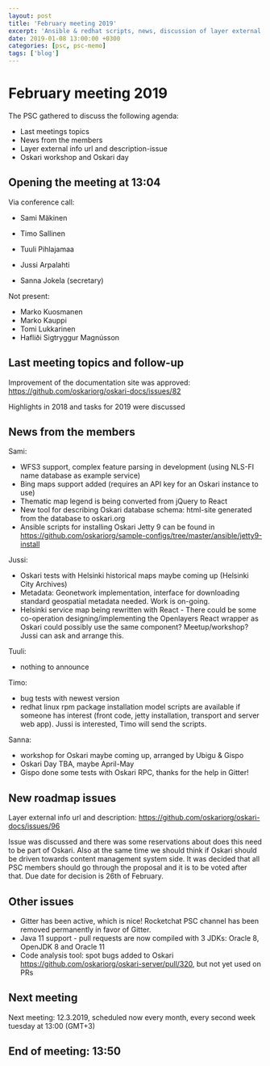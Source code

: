 ```yaml
---
layout: post
title: 'February meeting 2019'
excerpt: 'Ansible & redhat scripts, news, discussion of layer external info-tool'
date: 2019-01-08 13:00:00 +0300
categories: [psc, psc-memo]
tags: ['blog']
---
```


# February meeting 2019

The PSC gathered to discuss the following agenda:

- Last meetings topics
- News from the members
- Layer external info url and description-issue
- Oskari workshop and Oskari day

## Opening the meeting at 13:04

Via conference call:

- Sami Mäkinen
- Timo Sallinen
- Tuuli Pihlajamaa
- Jussi Arpalahti

- Sanna Jokela (secretary)

Not present:

- Marko Kuosmanen
- Marko Kauppi
- Tomi Lukkarinen
- Hafliði Sigtryggur Magnússon

## Last meeting topics and follow-up

Improvement of the documentation site was approved: https://github.com/oskariorg/oskari-docs/issues/82

Highlights in 2018 and tasks for 2019 were discussed

## News from the members

Sami:

- WFS3 support, complex feature parsing in development (using NLS-FI name database as example service)
- Bing maps support added (requires an API key for an Oskari instance to use)
- Thematic map legend is being converted from jQuery to React
- New tool for describing Oskari database schema: html-site generated from the database to oskari.org
- Ansible scripts for installing Oskari Jetty 9 can be found in https://github.com/oskariorg/sample-configs/tree/master/ansible/jetty9-install

Jussi:

- Oskari tests with Helsinki historical maps maybe coming up (Helsinki City Archives)
- Metadata: Geonetwork implementation, interface for downloading standard geospatial metadata needed. Work is on-going.
- Helsinki service map being rewritten with React - There could be some co-operation designing/implementing the Openlayers React wrapper as Oskari could possibly use the same component? Meetup/workshop? Jussi can ask and arrange this.

Tuuli:

- nothing to announce

Timo:

- bug tests with newest version
- redhat linux rpm package installation model scripts are available if someone has interest (front code, jetty installation, transport and server web app). Jussi is interested, Timo will send the scripts.

Sanna:

- workshop for Oskari maybe coming up, arranged by Ubigu & Gispo
- Oskari Day TBA, maybe April-May
- Gispo done some tests with Oskari RPC, thanks for the help in Gitter!

## New roadmap issues

Layer external info url and description: https://github.com/oskariorg/oskari-docs/issues/96

Issue was discussed and there was some reservations about does this need to be part of Oskari. Also at the same time we should think if Oskari should be driven towards content management system side. It was decided that all PSC members should go through the proposal and it is to be voted after that. Due date for decision is 26th of February.

## Other issues

- Gitter has been active, which is nice! Rocketchat PSC channel has been removed permanently in favor of Gitter.
- Java 11 support - pull requests are now compiled with 3 JDKs: Oracle 8, OpenJDK 8 and Oracle 11
- Code analysis tool: spot bugs added to Oskari https://github.com/oskariorg/oskari-server/pull/320, but not yet used on PRs

## Next meeting

Next meeting: 12.3.2019, scheduled now every month, every second week tuesday at 13:00 (GMT+3)

## End of meeting: 13:50
